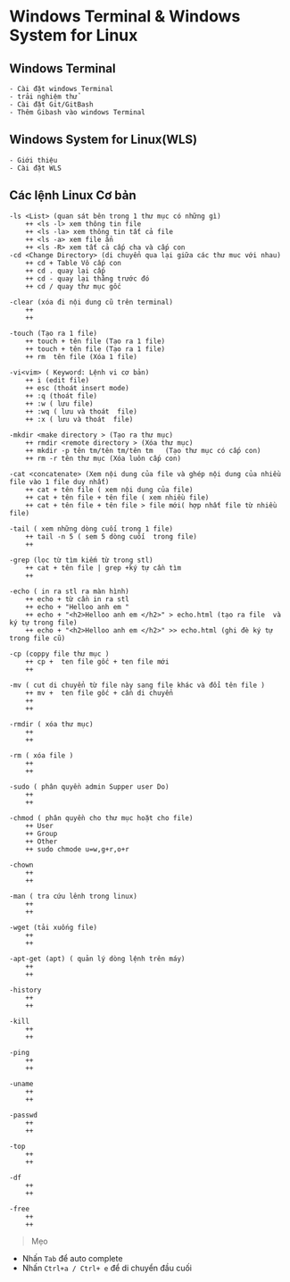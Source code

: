 # Windows Terminal & Windows System for Linux

## Windows Terminal

    - Cài đặt windows Terminal
    - trải nghiệm thử
    - Cài đặt Git/GitBash
    - Thêm Gibash vào windows Terminal

## Windows System for Linux(WLS)

    - Giới thiệu
    - Cài đặt WLS

## Các lệnh Linux Cơ bản

    -ls <List> (quan sát bên trong 1 thư mục có những gì)
        ++ <ls -l> xem thông tin file
        ++ <ls -la> xem thông tin tất cả file 
        ++ <ls -a> xem file ẩn
        ++ <ls -R> xem tất cả cấp cha và cấp con
    -cd <Change Directory> (di chuyển qua lại giữa các thư muc với nhau)
        ++ cd + Table Vô cấp con
        ++ cd . quay lại cấp
        ++ cd - quay lại thằng trước đó
        ++ cd / quay thư mục gốc

    -clear (xóa đi nội dung cũ trên terminal)
        ++ 
        ++ 

    -touch (Tạo ra 1 file)
        ++ touch + tên file (Tạo ra 1 file)
        ++ touch + tên file (Tạo ra 1 file)
        ++ rm  tên file (Xóa 1 file)

    -vi<vim> ( Keyword: Lệnh vi cơ bản)
        ++ i (edit file)
        ++ esc (thoát insert mode)
        ++ :q (thoát file)
        ++ :w ( lưu file)
        ++ :wq ( lưu và thoát  file)
        ++ :x ( lưu và thoát  file)

    -mkdir <make directory > (Tạo ra thư mục)
        ++ rmdir <remote directory > (Xóa thư mục)
        ++ mkdir -p tên tm/tên tm/tên tm   (Tạo thư mục có cấp con)
        ++ rm -r tên thư mục (Xóa luôn cấp con)

    -cat <concatenate> (Xem nội dung của file và ghép nội dung của nhiều file vào 1 file duy nhất)
        ++ cat + tên file ( xem nội dung của file)
        ++ cat + tên file + tên file ( xem nhiều file)
        ++ cat + tên file + tên file > file mới( hợp nhất file từ nhiều file)

    -tail ( xem những dòng cuối trong 1 file)
        ++ tail -n 5 ( sem 5 dòng cuối  trong file)
        ++ 

    -grep (lọc từ tìm kiếm từ trong stl)
        ++ cat + tên file | grep +ký tự cần tìm
        ++ 

    -echo ( in ra stl ra màn hình)
        ++ echo + từ cần in ra stl
        ++ echo + "Helloo anh em "
        ++ echo + "<h2>Helloo anh em </h2>" > echo.html (tạo ra file  và ký tự trong file)
        ++ echo + "<h2>Helloo anh em </h2>" >> echo.html (ghi đè ký tự trong file cũ)

    -cp (coppy file thư mục )
        ++ cp +  ten file gốc + ten file mới 
        ++ 

    -mv ( cut di chuyển từ file này sang file khác và đổi tên file )
        ++ mv +  ten file gốc + cần di chuyển 
        ++ 
        ++ 

    -rmdir ( xóa thư mục)
        ++ 
        ++ 

    -rm ( xóa file )
        ++ 
        ++ 

    -sudo ( phân quyền admin Supper user Do)
        ++ 
        ++ 

    -chmod ( phân quyền cho thư mục hoặt cho file)
        ++ User 
        ++ Group
        ++ Other
        ++ sudo chmode u=w,g+r,o+r

    -chown
        ++ 
        ++   

    -man ( tra cứu lênh trong linux)
        ++ 
        ++ 

    -wget (tải xuống file)
        ++ 
        ++ 

    -apt-get (apt) ( quản lý dòng lệnh trên máy)
        ++ 
        ++ 

    -history
        ++ 
        ++ 

    -kill
        ++ 
        ++ 

    -ping
        ++ 
        ++ 

    -uname
        ++ 
        ++ 

    -passwd
        ++ 
        ++ 

    -top
        ++ 
        ++ 

    -df
        ++ 
        ++ 

    -free
        ++ 
        ++ 


> Mẹo

- Nhấn `Tab` để auto complete
- Nhấn `Ctrl+a / Ctrl+ e` để di chuyển đầu cuối
